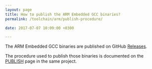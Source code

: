 ```yaml
---
layout: page
title: How to publish the ARM Embedded GCC binaries?
permalink: /toolchain/arm/publish-procedure/

date: 2017-07-07 10:09:00 +0300

---
```


The ARM Embedded GCC binaries are published on GitHub [Releases](https://github.com/gnu-mcu-eclipse/arm-none-eabi-gcc/releases/).

The procedure used to publish those binaries is documented on the [PUBLISH](https://github.com/gnu-mcu-eclipse/arm-none-eabi-gcc/blob/master/PUBLISH.md) page in the same project.
